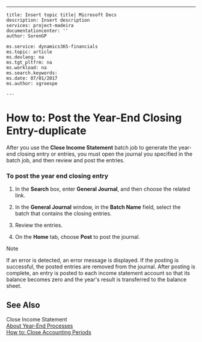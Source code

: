 ---
    title: Insert topic title| Microsoft Docs
    description: Insert description
    services: project-madeira
    documentationcenter: ''
    author: SorenGP

    ms.service: dynamics365-financials
    ms.topic: article
    ms.devlang: na
    ms.tgt_pltfrm: na
    ms.workload: na
    ms.search.keywords:
    ms.date: 07/01/2017
    ms.author: sgroespe

    ---
# How to: Post the Year-End Closing Entry-duplicate
After you use the **Close Income Statement** batch job to generate the year-end closing entry or entries, you must open the journal you specified in the batch job, and then review and post the entries.  
  
### To post the year end closing entry  
  
1.  In the **Search** box, enter **General Journal**, and then choose the related link.  
  
2.  In the **General Journal** window, in the **Batch Name** field, select the batch that contains the closing entries.  
  
3.  Review the entries.  
  
4.  On the **Home** tab, choose **Post** to post the journal.  
  
> [!NOTE]  
>  If an error is detected, an error message is displayed. If the posting is successful, the posted entries are removed from the journal. After posting is complete, an entry is posted to each income statement account so that its balance becomes zero and the year's result is transferred to the balance sheet.  
  
## See Also  
 Close Income Statement   
 [About Year-End Processes](../about-year-end-processes.md)   
 [How to: Close Accounting Periods](../how-to-close-accounting-periods.md)
